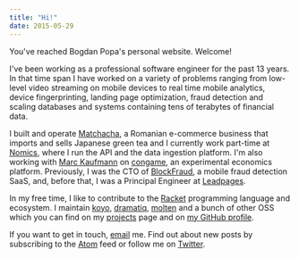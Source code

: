 ```yaml
---
title: "Hi!"
date: 2015-05-29
---
```


You've reached Bogdan Popa's personal website.  Welcome!

I've been working as a professional software engineer for the past
13 years. In that time span I have worked on a variety of problems
ranging from low-level video streaming on mobile devices to real time
mobile analytics, device fingerprinting, landing page optimization,
fraud detection and scaling databases and systems containing tens of
terabytes of financial data.

I built and operate [Matchacha], a Romanian e-commerce business that
imports and sells Japanese green tea and I currently work part-time
at [Nomics], where I run the API and the data ingestion platform. I'm
also working with [Marc Kaufmann][Marc] on [congame], an experimental
economics platform. Previously, I was the CTO of [BlockFraud], a mobile
fraud detection SaaS, and, before that, I was a Principal Engineer at
[Leadpages].

In my free time, I like to contribute to the [Racket] programming
language and ecosystem. I maintain [koyo], [dramatiq], [molten] and a
bunch of other OSS which you can find on my [projects](/page/projects/)
page and on [my GitHub profile][gh].

If you want to get in touch, [email][em] me. Find out about new posts by
subscribing to the [Atom][feed] feed or follow me on [Twitter][twitter].

[Matchacha]: https://www.matchacha.ro
[Nomics]: https://nomics.com
[BlockFraud]: http://blockfraud.com
[Leadpages]: https://leadpages.net
[Racket]: https://racket-lang.org
[koyo]: https://koyoweb.org
[Dramatiq]: https://dramatiq.io
[molten]: https://moltenframework.com
[oss]: https://moltenframework.com
[gh]: https://github.com/Bogdanp
[em]: mailto:bogdan@defn.io
[feed]: http://defn.io/index.xml
[twitter]: https://twitter.com/bogdanp
[Marc]: https://trichotomy.xyz/
[congame]: https://github.com/MarcKaufmann/congame
